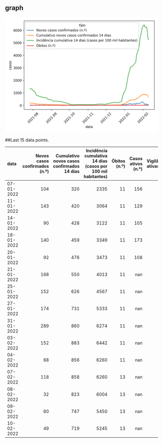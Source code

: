 ## graph

![](time-series.png)

##Last 15 data points.

| data       |   Novos casos confirmados (n.º) |   Cumulativo novos casos confirmados 14 dias |   Incidência cumulativa 14 dias (casos por 100 mil habitantes) |   Óbitos (n.º) |   Casos ativos (n.º) |   Vigilâncias ativas (n.º) |
|:-----------|--------------------------------:|---------------------------------------------:|---------------------------------------------------------------:|---------------:|---------------------:|---------------------------:|
| 07-01-2022 |                             104 |                                          320 |                                                           2335 |             11 |                  156 |                         93 |
| 11-01-2022 |                             143 |                                          420 |                                                           3064 |             11 |                  129 |                         99 |
| 14-01-2022 |                              90 |                                          428 |                                                           3122 |             11 |                  105 |                         85 |
| 18-01-2022 |                             140 |                                          459 |                                                           3349 |             11 |                  173 |                        128 |
| 20-01-2022 |                              92 |                                          476 |                                                           3473 |             11 |                  108 |                        nan |
| 21-01-2022 |                             168 |                                          550 |                                                           4013 |             11 |                  nan |                        nan |
| 25-01-2022 |                             152 |                                          626 |                                                           4567 |             11 |                  nan |                        nan |
| 27-01-2022 |                             174 |                                          731 |                                                           5333 |             11 |                  nan |                        nan |
| 31-01-2022 |                             289 |                                          860 |                                                           6274 |             11 |                  nan |                        nan |
| 03-02-2022 |                             152 |                                          883 |                                                           6442 |             11 |                  nan |                        nan |
| 04-02-2022 |                              68 |                                          856 |                                                           6260 |             11 |                  nan |                        nan |
| 07-02-2022 |                             118 |                                          858 |                                                           6260 |             13 |                  nan |                        nan |
| 08-02-2022 |                              32 |                                          823 |                                                           6004 |             13 |                  nan |                        nan |
| 09-02-2022 |                              60 |                                          747 |                                                           5450 |             13 |                  nan |                        nan |
| 10-02-2022 |                              49 |                                          719 |                                                           5245 |             13 |                  nan |                        nan |
